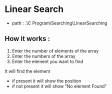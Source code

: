 # Linear Search
- path : .\C Program\Searching\LinearSearching

## How it works : 
1. Enter the number of elements of the array
2. Enter the numbers of the array 
3. Enter the element you want to find

It will find the element
 - if present it will show the position
 - if not present it will show "No element Found"
